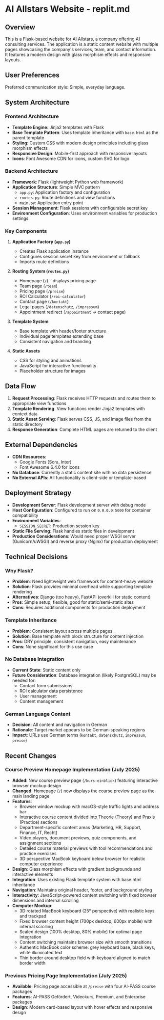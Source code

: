 # AI Allstars Website - replit.md

## Overview

This is a Flask-based website for AI Allstars, a company offering AI consulting services. The application is a static content website with multiple pages showcasing the company's services, team, and contact information. It features a modern design with glass morphism effects and responsive layouts.

## User Preferences

Preferred communication style: Simple, everyday language.

## System Architecture

### Frontend Architecture
- **Template Engine**: Jinja2 templates with Flask
- **Base Template Pattern**: Uses template inheritance with `base.html` as the parent template
- **Styling**: Custom CSS with modern design principles including glass morphism effects
- **Responsive Design**: Mobile-first approach with responsive layouts
- **Icons**: Font Awesome CDN for icons, custom SVG for logo

### Backend Architecture
- **Framework**: Flask (lightweight Python web framework)
- **Application Structure**: Simple MVC pattern
  - `app.py`: Application factory and configuration
  - `routes.py`: Route definitions and view functions
  - `main.py`: Application entry point
- **Session Management**: Flask sessions with configurable secret key
- **Environment Configuration**: Uses environment variables for production settings

### Key Components

1. **Application Factory (`app.py`)**
   - Creates Flask application instance
   - Configures session secret key from environment or fallback
   - Imports route definitions

2. **Routing System (`routes.py`)**
   - Homepage (`/`) - displays pricing page
   - Team page (`/team`)
   - Pricing page (`/preise`)
   - ROI Calculator (`/roi-calculator`)
   - Contact page (`/kontakt`)
   - Legal pages (`/datenschutz`, `/impressum`)
   - Appointment redirect (`/appointment` → contact page)

3. **Template System**
   - Base template with header/footer structure
   - Individual page templates extending base
   - Consistent navigation and branding

4. **Static Assets**
   - CSS for styling and animations
   - JavaScript for interactive functionality
   - Placeholder structure for images

## Data Flow

1. **Request Processing**: Flask receives HTTP requests and routes them to appropriate view functions
2. **Template Rendering**: View functions render Jinja2 templates with context data
3. **Static Asset Serving**: Flask serves CSS, JS, and image files from the static directory
4. **Response Generation**: Complete HTML pages are returned to the client

## External Dependencies

- **CDN Resources**:
  - Google Fonts (Sora, Inter)
  - Font Awesome 6.4.0 for icons
- **No Database**: Currently a static content site with no data persistence
- **No External APIs**: All functionality is client-side or template-based

## Deployment Strategy

- **Development Server**: Flask development server with debug mode
- **Host Configuration**: Configured to run on `0.0.0.0:5000` for container compatibility
- **Environment Variables**: 
  - `SESSION_SECRET`: Production session key
- **Static File Serving**: Flask handles static files in development
- **Production Considerations**: Would need proper WSGI server (Gunicorn/uWSGI) and reverse proxy (Nginx) for production deployment

## Technical Decisions

### Why Flask?
- **Problem**: Need lightweight web framework for content-heavy website
- **Solution**: Flask provides minimal overhead while supporting template rendering
- **Alternatives**: Django (too heavy), FastAPI (overkill for static content)
- **Pros**: Simple setup, flexible, good for static/semi-static sites
- **Cons**: Requires additional components for production deployment

### Template Inheritance
- **Problem**: Consistent layout across multiple pages
- **Solution**: Base template with block structure for content injection
- **Pros**: DRY principle, consistent navigation, easy maintenance
- **Cons**: None significant for this use case

### No Database Integration
- **Current State**: Static content only
- **Future Consideration**: Database integration (likely PostgreSQL) may be needed for:
  - Contact form submissions
  - ROI calculator data persistence
  - User management
  - Content management

### German Language Content
- **Decision**: All content and navigation in German
- **Rationale**: Target market appears to be German-speaking regions
- **Impact**: URLs use German terms (`kontakt`, `datenschutz`, `impressum`, `preise`)

## Recent Changes

### Course Preview Homepage Implementation (July 2025)
- **Added**: New course preview page (`/kurs-einblick`) featuring interactive browser mockup design
- **Changed**: Homepage (`/`) now displays the course preview page as the main landing page
- **Features**: 
  - Browser window mockup with macOS-style traffic lights and address bar
  - Interactive course content divided into Theorie (Theory) and Praxis (Practice) sections
  - Department-specific content areas (Marketing, HR, Support, Finance, IT, Recht)
  - Video players, document previews, quiz components, and assignment sections
  - Detailed course material previews with tool recommendations and practice exercises
  - 3D perspective MacBook keyboard below browser for realistic computer experience
- **Design**: Glass morphism effects with gradient backgrounds and interactive elements
- **Integration**: Uses existing Flask template system with base.html inheritance
- **Navigation**: Maintains original header, footer, and background styling
- **Interactivity**: JavaScript-powered content switching with fixed browser dimensions and internal scrolling
- **Computer Mockup**: 
  - 3D rotated MacBook keyboard (25° perspective) with realistic keys and trackpad
  - Fixed browser content height (700px desktop, 600px mobile) with internal scrolling
  - Scaled design (100% desktop, 80% mobile) for optimal page integration
  - Content switching maintains browser size with smooth transitions
  - Authentic MacBook color scheme: grey keyboard base, black keys, white illuminated text
  - Thin border around desktop field with keyboard aligned to match border width

### Previous Pricing Page Implementation (July 2025)
- **Available**: Pricing page accessible at `/preise` with four AI-PASS course packages
- **Features**: AI-PASS Gefördert, Videokurs, Premium, and Enterprise packages
- **Design**: Modern card-based layout with hover effects and responsive design